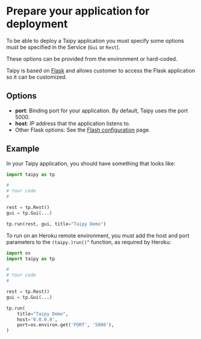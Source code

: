 # Prepare your application for deployment

To be able to deploy a Taipy application you must specify some options must be specified in the Service (`Gui` or `Rest`).

These options can be provided from the environment or hard-coded.

Taipy is based on [Flask](https://flask.palletsprojects.com/) and allows customer to
access the Flask application so it can be customized.

## Options

- **port**: Binding port for your application. By default, Taipy uses the port 5000.
- **host**: IP address that the application listens to.
- Other Flask options: See the [Flash configuration](https://flask.palletsprojects.com/en/2.1.x/config/) page.

## Example

In your Taipy application, you should have something that looks like:
```python
import taipy as tp

#
# Your code
#

rest = tp.Rest()
gui = tp.Gui(...)

tp.run(rest, gui, title="Taipy Demo")
```

To run on an Heroku remote environment, you must add the host and port parameters to
the `(taipy.)run()^` function, as required by Heroku:
```python
import os
import taipy as tp

#
# Your code
#

rest = tp.Rest()
gui = tp.Gui(...)

tp.run(
    title="Taipy Demo",
    host='0.0.0.0',
    port=os.environ.get('PORT', '5000'),
)
```
